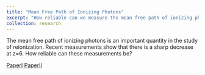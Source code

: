 ```yaml
---
title: "Mean Free Path of Ionizing Photons"
excerpt: "How reliable can we measure the mean free path of ionizing photons during reionization?<br/><img src='/images/mfp.png'>"
collection: research
---
```

The mean free path of ionizing photons is an important quantity in the study of reionization. Recent measurements show that there is a sharp decrease at z=6. How reliable can these measurements be?

<a href="https://ui.adsabs.harvard.edu/abs/2024arXiv240500100F/abstract">PaperI</a>
<a href="https://ui.adsabs.harvard.edu/abs/2024arXiv241005372C/abstract">PaperII</a>
